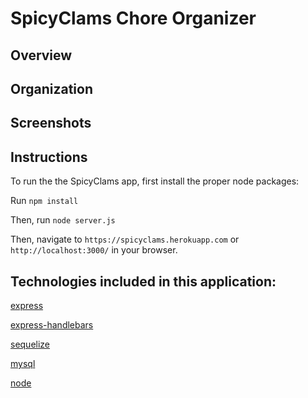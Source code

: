 # SpicyClams Chore Organizer

## Overview

## Organization

## Screenshots

## Instructions

To run the the SpicyClams app, first install the proper node packages:

Run `npm install`

Then, run `node server.js`

Then, navigate to `https://spicyclams.herokuapp.com` or `http://localhost:3000/` in your browser.

## Technologies included in this application:

[express](https://www.npmjs.com/package/express)

[express-handlebars](https://www.npmjs.com/package/express-handlebars)

[sequelize](https://www.npmjs.com/package/sequelize)

[mysql](https://www.npmjs.com/package/mysql)

[node](https://www.npmjs.com/package/node)

